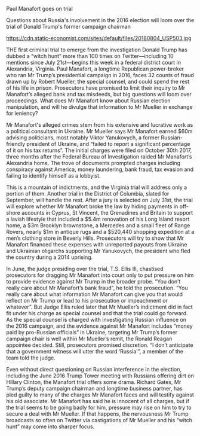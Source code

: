 Paul Manafort goes on trial

Questions about Russia's involvement in the 2016 election will loom over the trial of Donald Trump's former campaign chairman

https://cdn.static-economist.com/sites/default/files/20180804_USP503.jpg

THE first criminal trial to emerge from the investigation Donald Trump has dubbed a “witch hunt” more than 100 times on Twitter—including 10 mentions since July 21st—begins this week in a federal district court in Alexandria, Virginia. Paul Manafort, a longtime Republican power-broker who ran Mr Trump’s presidential campaign in 2016, faces 32 counts of fraud drawn up by Robert Mueller, the special counsel, and could spend the rest of his life in prison. Prosecutors have promised to limit their inquiry to Mr Manafort’s alleged bank and tax misdeeds, but big questions will loom over proceedings. What does Mr Manafort know about Russian election manipulation, and will he divulge that information to Mr Mueller in exchange for leniency?

Mr Manafort's alleged crimes stem from his extensive and lucrative work as a political consultant in Ukraine. Mr Mueller says Mr Manafort earned $60m advising politicians, most notably Viktor Yanukovych, a former Russian-friendly president of Ukraine, and “failed to report a significant percentage of it on his tax returns”. The initial charges were filed on October 30th 2017, three months after the Federal Bureau of Investigation raided Mr Manafort’s Alexandria home. The trove of documents prompted charges including conspiracy against America, money laundering, bank fraud, tax evasion and failing to identify himself as a lobbyist.  

This is a mountain of indictments, and the Virginia trial will address only a portion of them. Another trial in the District of Columbia, slated for September, will handle the rest. After a jury is selected on July 31st, the trial will explore whether Mr Manafort broke the law by hiding payments in off-shore accounts in Cyprus, St Vincent, the Grenadines and Britain to support a lavish lifestyle that included a $5.4m renovation of his Long Island resort home, a $3m Brooklyn brownstone, a Mercedes and a small fleet of Range Rovers, nearly $1m in antique rugs and a $520,440 shopping expedition at a men’s clothing store in Beverly Hills. Prosecutors will try to show that Mr Manafort financed these expenses with unreported payouts from Ukraine and Ukrainian oligarchs supporting Mr Yanukovych, the president who fled the country during a 2014 uprising.

In June, the judge presiding over the trial, T.S. Ellis III, chastised prosecutors for dragging Mr Manafort into court only to put pressure on him to provide evidence against Mr Trump in the broader probe. “You don’t really care about Mr Manafort’s bank fraud”, he told the prosecution. “You really care about what information Mr Manafort can give you that would reflect on Mr Trump or lead to his prosecution or impeachment or whatever”. But Judge Ellis ruled later that Mr Mueller’s indictment did in fact fit under his charge as special counsel and that the trial could go forward. As the special counsel is charged with investigating Russian influence on the 2016 campaign, and the evidence against Mr Manafort includes “money paid by pro-Russian officials” in Ukraine, targeting Mr Trump’s former campaign chair is well within Mr Mueller’s remit, the Ronald Reagan appointee decided. Still, prosecutors promised discretion. “I don’t anticipate that a government witness will utter the word ‘Russia'”, a member of the team told the judge.

Even without direct questioning on Russian interference in the election, including the June 2016 Trump Tower meeting with Russians offering dirt on Hillary Clinton, the Manafort trial offers some drama. Richard Gates, Mr Trump’s deputy campaign chairman and longtime business partner, has pled guilty to many of the charges Mr Manafort faces and will testify against his old associate. Mr Manafort has said he is innocent of all charges, but if the trial seems to be going badly for him, pressure may rise on him to try to secure a deal with Mr Mueller. If that happens, the nervousness Mr Trump broadcasts so often on Twitter via castigations of Mr Mueller and his “witch hunt” may come into sharper focus. 